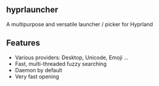 ## hyprlauncher
A multipurpose and versatile launcher / picker for Hyprland


## Features

- Various providers: Desktop, Unicode, Emoji ...
- Fast, multi-threaded fuzzy searching
- Daemon by default
- Very fast opening

